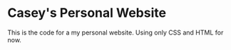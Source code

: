 # Casey's Personal Website
This is the code for a my personal website. Using only CSS and HTML for now. 
